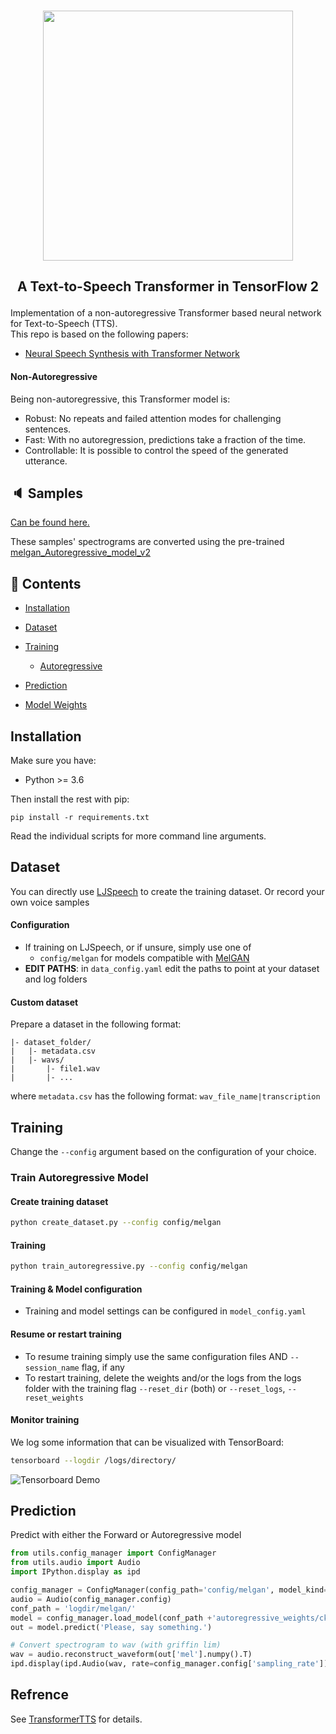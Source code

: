 <p align="center">
    <br>
    <img src="https://raw.githubusercontent.com/as-ideas/TransformerTTS/master/docs/transformer_logo.png" width="400"/>
    <br>
</p>

<h2 align="center">
<p>A Text-to-Speech Transformer in TensorFlow 2</p>
</h2>

Implementation of a non-autoregressive Transformer based neural network for Text-to-Speech (TTS). <br>
This repo is based on the following papers:
- [Neural Speech Synthesis with Transformer Network](https://arxiv.org/abs/1809.08895)



#### Non-Autoregressive
Being non-autoregressive, this Transformer model is:
- Robust: No repeats and failed attention modes for challenging sentences.
- Fast: With no autoregression, predictions take a fraction of the time.
- Controllable: It is possible to control the speed of the generated utterance.

## 🔈 Samples

[Can be found here.](https://as-ideas.github.io/TransformerTTS/)

These samples' spectrograms are converted using the pre-trained [melgan_Autoregressive_model_v2](https://public-asai-dl-models.s3.eu-central-1.amazonaws.com/TransformerTTS/ljspeech_melgan_autoregressive_transformer.zip) <br>


## 📖 Contents
- [Installation](#installation)
- [Dataset](#dataset)
- [Training](#training)
    - [Autoregressive](#train-autoregressive-model)
   
- [Prediction](#prediction)
- [Model Weights](#model_weights)

## Installation

Make sure you have:

* Python >= 3.6


Then install the rest with pip:
```
pip install -r requirements.txt
```

Read the individual scripts for more command line arguments.

## Dataset
You can directly use [LJSpeech](https://keithito.com/LJ-Speech-Dataset/) to create the training dataset.
Or record your own voice samples

#### Configuration
* If training on LJSpeech, or if unsure, simply use one of 
    * ```config/melgan``` for models compatible with [MelGAN](https://github.com/seungwonpark/melgan) 
* **EDIT PATHS**: in `data_config.yaml` edit the paths to point at your dataset and log folders

#### Custom dataset
Prepare a dataset in the following format:
```
|- dataset_folder/
|   |- metadata.csv
|   |- wavs/
|       |- file1.wav
|       |- ...
```
where `metadata.csv` has the following format:
``` wav_file_name|transcription ```

## Training
Change the ```--config``` argument based on the configuration of your choice.
### Train Autoregressive Model
#### Create training dataset
```bash
python create_dataset.py --config config/melgan
```
#### Training
```bash
python train_autoregressive.py --config config/melgan
```

#### Training & Model configuration
- Training and model settings can be configured in `model_config.yaml`

#### Resume or restart training
- To resume training simply use the same configuration files AND `--session_name` flag, if any
- To restart training, delete the weights and/or the logs from the logs folder with the training flag `--reset_dir` (both) or `--reset_logs`, `--reset_weights`

#### Monitor training
We log some information that can be visualized with TensorBoard:
```bash
tensorboard --logdir /logs/directory/
```

![Tensorboard Demo](https://imgflip.com/gif/4ktt3v)

## Prediction
Predict with either the Forward or Autoregressive model
```python
from utils.config_manager import ConfigManager
from utils.audio import Audio
import IPython.display as ipd

config_manager = ConfigManager(config_path='config/melgan', model_kind='autoregressive', session_name = None)
audio = Audio(config_manager.config)
conf_path = 'logdir/melgan/'
model = config_manager.load_model(conf_path +'autoregressive_weights/ckpt-18')
out = model.predict('Please, say something.')

# Convert spectrogram to wav (with griffin lim)
wav = audio.reconstruct_waveform(out['mel'].numpy().T)
ipd.display(ipd.Audio(wav, rate=config_manager.config['sampling_rate']))
```


## Refrence
See [TransformerTTS](https://github.com/as-ideas/TransformerTTS) for details.
